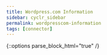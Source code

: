 ```yaml
---
title: Wordpress.com Information
sidebar: cyclr_sidebar
permalink: wordpresscom-information
tags: [connector]
---
```

{::options parse_block_html="true" /}
